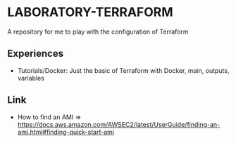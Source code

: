 # LABORATORY-TERRAFORM

A repository for me to play with the configuration of Terraform

## Experiences

* Tutorials/Docker: Just the basic of Terraform with Docker, main, outputs, variables


## Link

* How to find an AMI => https://docs.aws.amazon.com/AWSEC2/latest/UserGuide/finding-an-ami.html#finding-quick-start-ami
